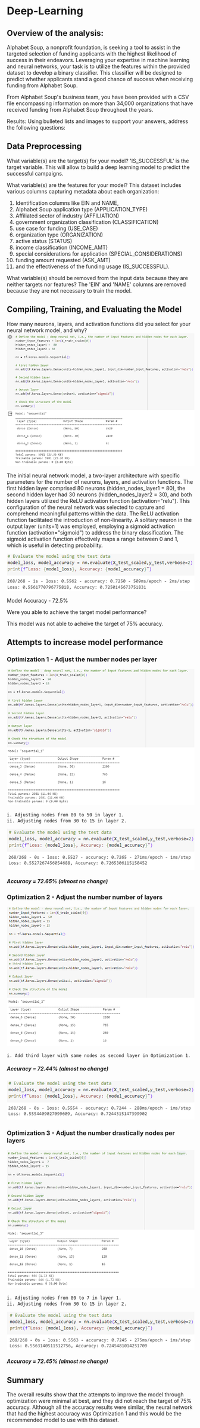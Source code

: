 # Deep-Learning

## Overview of the analysis: 

Alphabet Soup, a nonprofit foundation, is seeking a tool to assist in the targeted selection of funding applicants with the highest likelihood of success in their endeavors. Leveraging your expertise in machine learning and neural networks, your task is to utilize the features within the provided dataset to develop a binary classifier. This classifier will be designed to predict whether applicants stand a good chance of success when receiving funding from Alphabet Soup.

From Alphabet Soup's business team, you have been provided with a CSV file encompassing information on more than 34,000 organizations that have received funding from Alphabet Soup throughout the years. 

Results: Using bulleted lists and images to support your answers, address the following questions:

## Data Preprocessing

What variable(s) are the target(s) for your model?
'IS_SUCCESSFUL' is the target variable. This will allow to build a deep learning model to predict the successful campaigns.

What variable(s) are the features for your model?
This dataset includes various columns capturing metadata about each organization:
1. Identification columns like EIN and NAME, 
2. Alphabet Soup application type (APPLICATION_TYPE)
3. Affiliated sector of industry (AFFILIATION)
4. government organization classification (CLASSIFICATION)
5. use case for funding (USE_CASE)
6. organization type (ORGANIZATION)
7. active status (STATUS)
8. income classification (INCOME_AMT)
9. special considerations for application (SPECIAL_CONSIDERATIONS)
10. funding amount requested (ASK_AMT)
11. and the effectiveness of the funding usage (IS_SUCCESSFUL).

What variable(s) should be removed from the input data because they are neither targets nor features?
The 'EIN' and 'NAME' columns are removed because they are not necessary to train the model.


## Compiling, Training, and Evaluating the Model

How many neurons, layers, and activation functions did you select for your neural network model, and why?
![](images/model.png)

The initial neural network model, a two-layer architecture with specific parameters for the number of neurons, layers, and activation functions. The first hidden layer comprised 80 neurons (hidden_nodes_layer1 = 80), the second hidden layer had 30 neurons (hidden_nodes_layer2 = 30), and both hidden layers utilized the ReLU activation function (activation="relu"). This configuration of the neural network was selected to capture and comprehend meaningful patterns within the data. The ReLU activation function facilitated the introduction of non-linearity. A solitary neuron in the output layer (units=1) was employed, employing a sigmoid activation function (activation="sigmoid") to address the binary classification. The sigmoid activation function effectively maps a range between 0 and 1, which is useful in detecting probability.

![](images/model_accuracy.png)

Model Accuracy - 72.5%

Were you able to achieve the target model performance?

This model was not able to acheive the target of 75% accuracy.

## Attempts to increase model performance

### Optimization 1 - Adjust the number nodes per layer
![](images/Opt_1.png)

    i. Adjusting nodes from 80 to 50 in layer 1.
    ii. Adjusting nodes from 30 to 15 in layer 2.

![](images/Opt_1_accuracy.png)

##### Accuracy = 72.65% (almost no change)

### Optimization 2 - Adjust the number number of layers
![](images/Opt_2.png)

    i. Add third layer with same nodes as second layer in Optimization 1.

##### Accuracy = 72.44% (almost no change)

![](images/Opt_2_accuracy.png)

### Optimization 3 - Adjust the number drastically nodes per layers
![](images/Opt_3.png)

    i. Adjusting nodes from 80 to 7 in layer 1.
    ii. Adjusting nodes from 30 to 15 in layer 2.

![](images/Opt_3_accuracy.png)

##### Accuracy = 72.45% (almost no change)

## Summary 
The overall results show that the attempts to improve the model through optimization were minimal at best, and they did not reach the target of 75% accuracy. Although all the accuracy results were similar, the neural network that had the highest accuracy was Optimization 1 and this would be the recommended model to use with this dataset.

